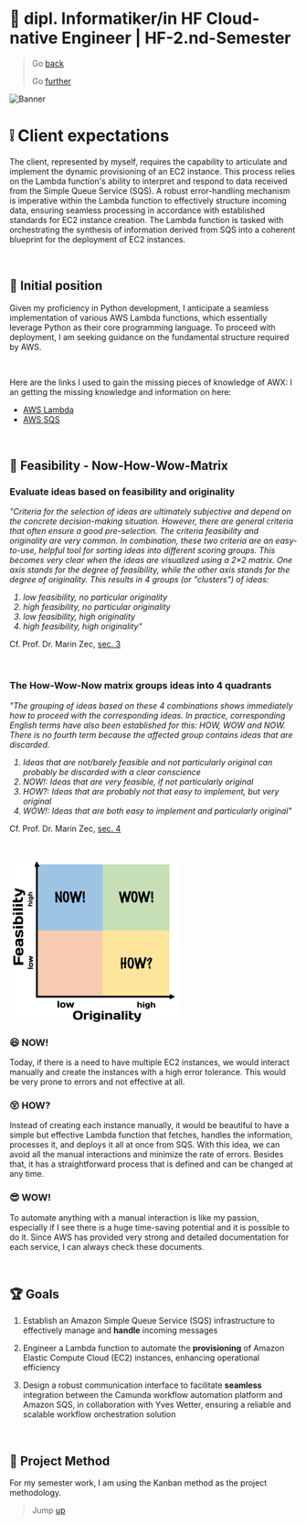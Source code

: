 # :ticket: dipl. Informatiker/in HF Cloud-native Engineer | HF-2.nd-Semester

> Go [back](/README.md)
>
> Go [further](/pages/planning.md)

![Banner](/img/banner_clarification.png)

# :grey_exclamation: Client expectations

The client, represented by myself, requires the capability to articulate and implement the dynamic provisioning of an EC2 instance. This process relies on the Lambda function's ability to interpret and respond to data received from the Simple Queue Service (SQS). A robust error-handling mechanism is imperative within the Lambda function to effectively structure incoming data, ensuring seamless processing in accordance with established standards for EC2 instance creation. The Lambda function is tasked with orchestrating the synthesis of information derived from SQS into a coherent blueprint for the deployment of EC2 instances.



<br>

## :pencil: Initial position

Given my proficiency in Python development, I anticipate a seamless implementation of various AWS Lambda functions, which essentially leverage Python as their core programming language. To proceed with deployment, I am seeking guidance on the fundamental structure required by AWS.

<br>

Here are the links I used to gain the missing pieces of knowledge of AWX:
I an getting the missing knowledge and information on here:
-   [AWS Lambda](https://docs.aws.amazon.com/lambda/)
-   [AWS SQS](https://docs.aws.amazon.com/sqs/)

<br>

## :checkered_flag: Feasibility - Now-How-Wow-Matrix

### Evaluate ideas based on feasibility and originality
<i>
"Criteria for the selection of ideas are ultimately subjective and depend on the concrete decision-making situation. However, there are general criteria that often ensure a good pre-selection. The criteria feasibility and originality are very common. In combination, these two criteria are an easy-to-use, helpful tool for sorting ideas into different scoring groups. This becomes very clear when the ideas are visualized using a 2×2 matrix. One axis stands for the degree of feasibility, while the other axis stands for the degree of originality. This results in 4 groups (or "clusters") of ideas:
</i>

<br>

<i>

1. low feasibility, no particular originality
2. high feasibility, no particular originality
3. low feasibility, high originality
4. high feasibility, high originality"
</i>

Cf. Prof. Dr. Marin Zec, [sec. 3](https://kreativitätstechniken.info/ideen-bewerten-und-auswaehlen/ideen-bewerten-die-how-wow-now-matrix/#ideen-bewerten-anhand-machbarkeit-und-originalitaet)

<br>

### The How-Wow-Now matrix groups ideas into 4 quadrants
<i>
"The grouping of ideas based on these 4 combinations shows immediately how to proceed with the corresponding ideas. In practice, corresponding English terms have also been established for this: HOW, WOW and NOW. There is no fourth term because the affected group contains ideas that are discarded.
</i>

<br>

<i>

1. Ideas that are not/barely feasible and not particularly original can probably be discarded with a clear conscience
2. NOW!: Ideas that are very feasible, if not particularly original
3. HOW?: Ideas that are probably not that easy to implement, but very original
4. WOW!: Ideas that are both easy to implement and particularly original"

</i>

Cf. Prof. Dr. Marin Zec, [sec. 4](https://xn--kreativittstechniken-jzb.info/ideen-bewerten-und-auswaehlen/ideen-bewerten-die-how-wow-now-matrix/#die-howwownowmatrix-gruppiert-ideen-in-4-quadranten)

<br>

![Machbarkeitsmatrix](/img/feasibility.png)


### :satisfied: NOW!

Today, if there is a need to have multiple EC2 instances, we would interact manually and create the instances with a high error tolerance. This would be very prone to errors and not effective at all.

### :dizzy_face: HOW?

Instead of creating each instance manually, it would be beautiful to have a simple but effective Lambda function that fetches, handles the information, processes it, and deploys it all at once from SQS. With this idea, we can avoid all the manual interactions and minimize the rate of errors. Besides that, it has a straightforward process that is defined and can be changed at any time.

### :sunglasses: WOW!

To automate anything with a manual interaction is like my passion, especially if I see there is a huge time-saving potential and it is possible to do it. Since AWS has provided very strong and detailed documentation for each service, I can always check these documents.

<br>


## :trophy: Goals

1.   Establish an Amazon Simple Queue Service (SQS) infrastructure to effectively manage and
**handle** incoming messages

2.   Engineer a Lambda function to automate the **provisioning** of Amazon Elastic Compute Cloud
(EC2) instances, enhancing operational efficiency

3.   Design a robust communication interface to facilitate **seamless** integration between the
Camunda workflow automation platform and Amazon SQS, in collaboration with Yves Wetter, ensuring a reliable and scalable workflow orchestration solution

<br>

## :pushpin: Project Method

For my semester work, I am using the Kanban method as the project methodology.

> Jump [up](#🎫-hf-dipl-it--1st-semester)
